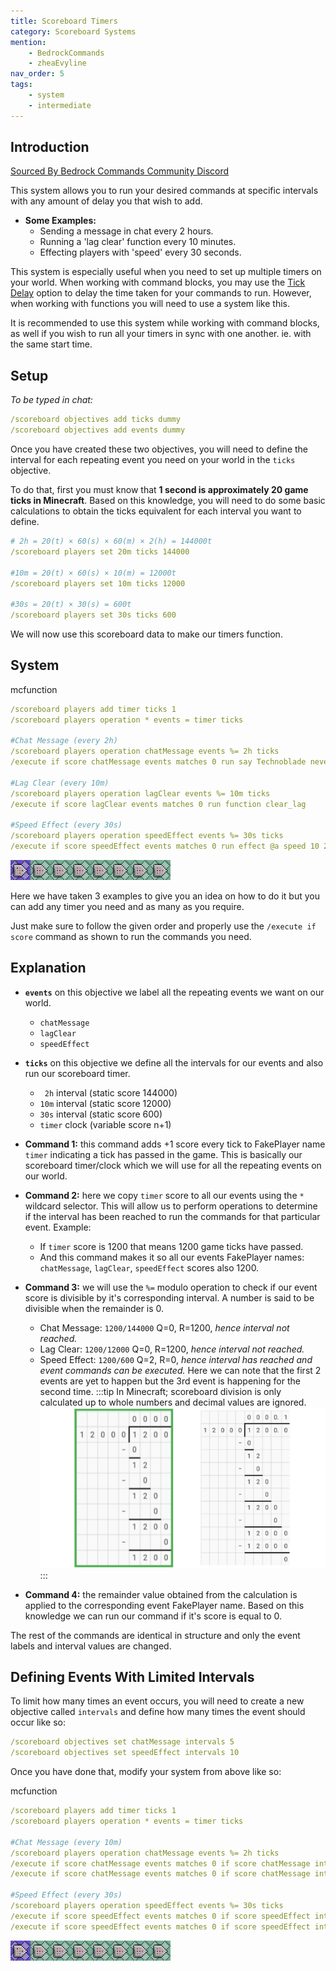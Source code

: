 ```yaml
---
title: Scoreboard Timers
category: Scoreboard Systems
mention:
    - BedrockCommands
    - zheaEvyline
nav_order: 5
tags:
    - system
    - intermediate
---
```


## Introduction

[Sourced By Bedrock Commands Community Discord](https://discord.gg/SYstTYx5G5)

This system allows you to run your desired commands at specific intervals with any amount of delay you that wish to add.

- **Some Examples:**
    - Sending a message in chat every 2 hours.
    - Running a 'lag clear' function every 10 minutes.
    - Effecting players with 'speed' every 30 seconds.
 
 This system is especially useful when you need to set up multiple timers on your world. When working with command blocks, you may use the [Tick Delay](https://wiki.bedrock.dev/commands/intro-to-command-blocks.html#command-block-tick-delay) option to delay the time taken for your commands to run. However, when working with functions you will need to use a system like this.

It is recommended to use this system while working with command blocks, as well if you wish to run all your timers in sync with one another. ie. with the same start time.
 
## Setup

*To be typed in chat:*
<CodeHeader></CodeHeader>

```yaml
/scoreboard objectives add ticks dummy
/scoreboard objectives add events dummy
```

Once you have created these two objectives, you will need to define the interval for each repeating event you need on your world in the `ticks` objective.

To do that, first you must know that **1 second is approximately 20 game ticks in Minecraft**. Based on this knowledge, you will need to do some basic calculations to obtain the ticks equivalent for each interval you want to define.
<CodeHeader></CodeHeader>

```yaml
# 2h = 20(t) × 60(s) × 60(m) × 2(h) = 144000t
/scoreboard players set 20m ticks 144000

#10m = 20(t) × 60(s) × 10(m) = 12000t
/scoreboard players set 10m ticks 12000

#30s = 20(t) × 30(s) = 600t
/scoreboard players set 30s ticks 600
```
We will now use this scoreboard data to make our timers function.

## System

<CodeHeader>mcfunction</CodeHeader>

```yaml
/scoreboard players add timer ticks 1
/scoreboard players operation * events = timer ticks

#Chat Message (every 2h)
/scoreboard players operation chatMessage events %= 2h ticks
/execute if score chatMessage events matches 0 run say Technoblade never dies!

#Lag Clear (every 10m)
/scoreboard players operation lagClear events %= 10m ticks
/execute if score lagClear events matches 0 run function clear_lag

#Speed Effect (every 30s)
/scoreboard players operation speedEffect events %= 30s ticks
/execute if score speedEffect events matches 0 run effect @a speed 10 2 true
```
![commandBlockChain8](/assets/images/commands/commandBlockChain/8.png)

Here we have taken 3 examples to give you an idea on how to do it but you can add any timer you need and as many as you require.

Just make sure to follow the given order and properly use the `/execute if score` command as shown to run the commands you need.

## Explanation

- **` events `** on this objective we label all the repeating events we want on our world.
    - `chatMessage`
    - `lagClear`
    - `speedEffect`
- **` ticks `** on this objective we define all the intervals for our events and also run our scoreboard timer.
    - ` 2h` interval (static score 144000)
    - `10m` interval (static score 12000)
    - `30s` interval (static score 600)
    - `timer` clock (variable score n+1)


- **Command 1:** this command adds +1 score every tick to FakePlayer name `timer` indicating a tick has passed in the game. This is basically our scoreboard timer/clock which we will use for all the repeating events on our world.


- **Command 2:** here we copy `timer` score to all our events using the ` * ` wildcard selector. This will allow us to perform operations to determine if the interval has been reached to run the commands for that particular event. Example:
    - If `timer` score is 1200 that means 1200 game ticks have passed.
    - And this command makes it so all our events FakePlayer names: `chatMessage`, `lagClear`, `speedEffect` scores also 1200.


- **Command 3:** we will use the ` %= ` modulo operation to check if our event score is divisible by it's corresponding interval. A number is said to be divisible when the remainder is 0.
    - Chat Message: `1200/144000` Q=0, R=1200, *hence interval not reached.*
    - Lag Clear: `1200/12000` Q=0, R=1200, *hence interval not reached.*
    - Speed Effect: `1200/600` Q=2, R=0, *hence interval has reached and event commands can be executed.*
Here we can note that the first 2 events are yet to happen but the 3rd event is happening for the second time.
:::tip
In Minecraft; scoreboard division is only calculated up to whole numbers and decimal values are ignored.
![longDivision](/assets/images/commands/longDivision.png)
:::


- **Command 4:** the remainder value obtained from the calculation is applied to the corresponding event FakePlayer name. Based on this knowledge we can run our command if it's score is equal to 0.

The rest of the commands are identical in structure and only the event labels and interval values are changed.

## Defining Events With Limited Intervals

To limit how many times an event occurs, you will need to create a new objective called `intervals` and define how many times the event should occur like so:
<CodeHeader></CodeHeader>

```yaml
/scoreboard objectives set chatMessage intervals 5
/scoreboard objectives set speedEffect intervals 10
```


Once you have done that, modify your system from above like so:

<CodeHeader>mcfunction</CodeHeader>

```yaml
/scoreboard players add timer ticks 1
/scoreboard players operation * events = timer ticks

#Chat Message (every 10m)
/scoreboard players operation chatMessage events %= 2h ticks
/execute if score chatMessage events matches 0 if score chatMessage intervals matches 1.. run say Technoblade never dies!
/execute if score chatMessage events matches 0 if score chatMessage intervals matches 1.. run scoreboard players remove chatMessage intervals 1

#Speed Effect (every 30s)
/scoreboard players operation speedEffect events %= 30s ticks
/execute if score speedEffect events matches 0 if score speedEffect intervals matches 1.. run effect @a speed 10 2 true
/execute if score speedEffect events matches 0 if score speedEffect intervals matches 1.. run scoreboard players remove speedEffect intervals 1
```
![commandBlockChain8](/assets/images/commands/commandBlockChain/8.png)

